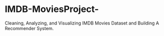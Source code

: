 # IMDB-MoviesProject-
Cleaning, Analyzing, and Visualizing IMDB Movies Dataset and Building A Recommender System.
